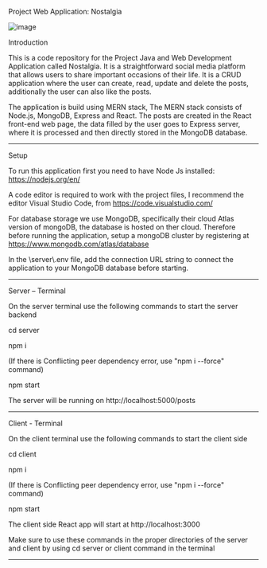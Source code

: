Project Web Application: Nostalgia

![image](https://user-images.githubusercontent.com/113787259/190888203-a75a7ee1-07c7-498c-b44e-82956b0541fe.png)

Introduction

This is a code repository for the Project Java and Web Development Application called Nostalgia. It is a straightforward social media platform that allows users to share important occasions of their life. It is a CRUD application where the user can create, read, update and delete the posts, additionally the user can also like the posts.

The application is build using MERN stack, The MERN stack consists of Node.js, MongoDB, Express and React. The posts are created in the React front-end web page, the data filled by the user goes to Express server, where it is processed and then directly stored in the MongoDB database.

-------------------------------------------------------------------------------------------------------------------------------------------------------------

Setup

To run this application first you need to have Node Js installed: https://nodejs.org/en/

A code editor is required to work with the project files, I recommend the editor Visual Studio Code, from https://code.visualstudio.com/

For database storage we use MongoDB, specifically their cloud Atlas version of mongoDB, the database is hosted on ther cloud. Therefore before running the application, setup a mongoDB cluster by registering at https://www.mongodb.com/atlas/database

In the \server\\.env file, add the connection URL string to connect the application to your MongoDB database before starting.

-------------------------------------------------------------------------------------------------------------------------------------------------------------

Server – Terminal

On the server terminal use the following commands to start the server backend

cd server

npm i

(If there is Conflicting peer dependency error, use "npm i --force" command)

npm start

The server will be running on http://localhost:5000/posts

-------------------------------------------------------------------------------------------------------------------------------------------------------------

Client - Terminal

On the client terminal use the following commands to start the client side

cd client

npm i

(If there is Conflicting peer dependency error, use "npm i --force" command)

npm start

The client side React app will start at http://localhost:3000

Make sure to use these commands in the proper directories of the server and client by using cd server or client command in the terminal

-------------------------------------------------------------------------------------------------------------------------------------------------------------
